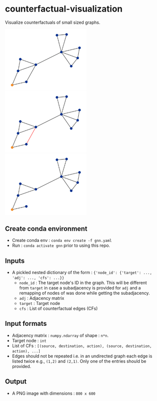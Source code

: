 # counterfactual-visualization
Visualize counterfactuals of small sized graphs.

<img src="https://github.com/Armagaan/counterfactual-visualization/blob/main/graph_602.png?raw=true" alt="Graph" width="270"/> <img src="https://github.com/Armagaan/counterfactual-visualization/blob/main/colored_graph_602.png?raw=true" alt="Graph" width="270"/> <img src="https://github.com/Armagaan/counterfactual-visualization/blob/main/perturbed_graph_602.png?raw=true" alt="Graph" width="270"/>

## Create conda environment
- Create conda env : `conda env create -f gnn.yaml`
- Run : `conda activate gnn` prior to using this repo.

## Inputs
- A pickled nested dictionary of the form : `{'node_id': {'target': ..., 'adj': ..., 'cfs': ...}}`
    - `node_id` : The target node's ID in the graph. This will be different from `target` in case a subadjacency is provided for `adj` and a remapping of nodes of was done while getting the subadjacency.
    - `adj` : Adjacency matrix
    - `target` : Target node
    - `cfs` : List of counterfactual edges (CFs)

## Input formats
- Adjacency matrix : `numpy.ndarray` of shape : `n*n`.
- Target node : `int`
- List of CFs : `[(source, destination, action), (source, destination, action), ...]`
- Edges should not be repeated i.e. in an undirected graph each edge is listed twice e.g., `(1,2)` and `(2,1)`. Only one of the entries should be provided.

## Output
- A PNG image with dimensions : `800 x 600`
